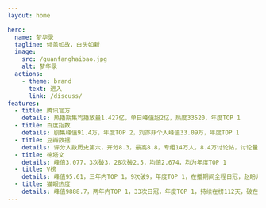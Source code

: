 ```yaml
---
layout: home

hero:
  name: 梦华录
  tagline: 倾盖如故，白头如新
  image:
    src: /guanfanghaibao.jpg
    alt: 梦华录
  actions:
    - theme: brand
      text: 进入
      link: /discuss/
features:
  - title: 腾讯官方
    details: 热播期集均播放量1.427亿，单日峰值超2亿，热度33520，年度TOP 1
  - title: 百度指数
    details: 剧集峰值91.4万，年度TOP 2，刘亦菲个人峰值33.09万，年度TOP 1
  - title: 豆瓣数据
    details: 评分人数历史第六，开分8.3，最高8.8，专组14万人，8.4万讨论帖，讨论量影视剧TOP 1
  - title: 德塔文
    details: 峰值3.077，3次破3，28次破2.5，均值2.674，均为年度TOP 1
  - title: V榜
    details: 峰值95.61，三年内TOP 1，9次破9，年度TOP 1，在播期间全程日冠，赵盼儿单人破9
  - title: 猫眼热度
    details: 峰值9888.7，两年内TOP 1，33次日冠，年度TOP 1，持续在榜112天，破在榜天数历史纪录
---
```

